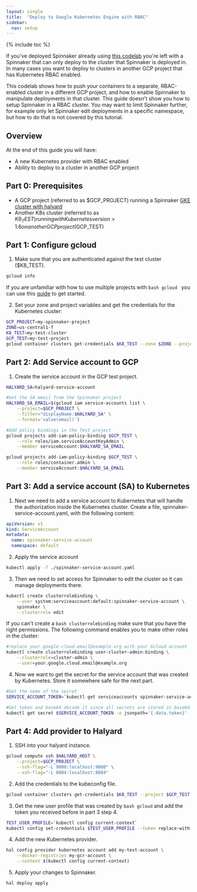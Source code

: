```yaml
---
layout: single
title:  "Deploy to Google Kubernetes Engine with RBAC"
sidebar:
  nav: setup
---
```


{% include toc %}

If you've deployed Spinnaker already using [this
codelab](/setup/quickstart/halyard-gke) you're left with a Spinnaker that can only deploy to the cluster that Spinnaker is deployed in.
In many cases you want to deploy to clusters in another GCP project that has Kubernetes RBAC enabled.

This codelab shows how to push your containers to a separate, RBAC-enabled cluster in a different GCP project, and how to enable Spinnaker to manipulate deployments in that cluster.
This guide doesn't show you how to setup Spinnaker in a RBAC cluster.
You may want to limit Spinnaker further, for example only let Spinnaker edit deployments in a specific namespace, but how to do that is not covered by this tutorial.

## Overview

At the end of this guide you will have:

* A new Kubernetes provider with RBAC enabled
* Ability to deploy to a cluster in another GCP project

## Part 0: Prerequisites

* A GCP project (referred to as $GCP_PROJECT) running a Spinnaker [GKE cluster with halyard](/setup/quickstart/halyard-gke/)
* Another K8s cluster (referred to as $K8_TEST) running with Kubernetes version > 1.6 on another GCP project ($GCP_TEST)

## Part 1: Configure gcloud

1. Make sure that you are authenticated against the test cluster ($K8_TEST). 

```bash
gcloud info
```

If you are unfamiliar with how to use multiple projects with ```bash gcloud ``` you can use this [guide](https://cloud.google.com/sdk/docs/managing-configurations) to get started.

2. Set your zone and project variables and get the credentials for the Kubernetes cluster:

```bash
GCP_PROJECT=my-spinnaker-project
ZONE=us-central1-f
K8_TEST=my-test-cluster
GCP_TEST=my-test-project
gcloud container clusters get-credentials $K8_TEST --zone $ZONE --project $GCP_TEST
```

## Part 2: Add Service account to GCP

1. Create the service account in the GCP test project.

````bash
HALYARD_SA=halyard-service-account

#Get the SA email from the Spinnaker project
HALYARD_SA_EMAIL=$(gcloud iam service-accounts list \
    --project=$GCP_PROJECT \
    --filter="displayName:$HALYARD_SA" \
    --format='value(email)')

#Add policy bindings in the Test project
gcloud projects add-iam-policy-binding $GCP_TEST \
    --role roles/iam.serviceAccountKeyAdmin \
    --member serviceAccount:$HALYARD_SA_EMAIL

gcloud projects add-iam-policy-binding $GCP_TEST \
    --role roles/container.admin \
    --member serviceAccount:$HALYARD_SA_EMAIL
```` 
## Part 3: Add a service account (SA) to Kubernetes

1. Next we need to add a service account to Kubernetes that will handle the authorization inside the Kubernetes cluster.
Create a file, spinnaker-service-account.yaml, with the following content:

```yaml
apiVersion: v1
kind: ServiceAccount
metadata:
  name: spinnaker-service-account
  namespace: default
```

2. Apply the service account

```bash
kubectl apply -f ./spinnaker-service-account.yaml
```

3. Then we need to set access for Spinnaker to edit the cluster so it can manage deployments there.

```bash
kubectl create clusterrolebinding \
    --user system:serviceaccount:default:spinnaker-service-account \
    spinnaker \
    --clusterrole edit
```
    
If you can't create a ```bash clusterrolebinding``` make sure that you have the right permissions.
The following command enables you to make other roles in the cluster:

```bash
#replace your.google.cloud.email@example.org with your Gcloud account
kubectl create clusterrolebinding user-cluster-admin-binding \
    --clusterrole=cluster-admin \
    --user=your.google.cloud.email@example.org
```
      
4. Now we want to get the secret for the service account that was created by Kubernetes. 
Store it somewhere safe for the next part.

```bash
#Get the name of the secret
SERVICE_ACCOUNT_TOKEN=`kubectl get serviceaccounts spinnaker-service-account -o jsonpath='{.secrets[0].name}'`

#Get token and base64 decode it since all secrets are stored in base64 in Kubernetes and store it somewhere safe for later use
kubectl get secret $SERVICE_ACCOUNT_TOKEN -o jsonpath='{.data.token}' | base64 -D
```

## Part 4: Add provider to Halyard

1. SSH into your halyard instance.

```bash
gcloud compute ssh $HALYARD_HOST \
    --project=$GCP_PROJECT \
    --ssh-flag="-L 9000:localhost:9000" \
    --ssh-flag="-L 8084:localhost:8084"
```

2. Add the credentials to the kubeconfig file.

```bash
gcloud container clusters get-credentials $K8_TEST --project $GCP_TEST --zone us-central1-f
```

3. Get the new user profile that was created by ```bash gcloud``` and add the token you received before in part 3 step 4.

```bash
TEST_USER_PROFILE=`kubectl config current-context`
kubectl config set-credentials $TEST_USER_PROFILE --token replace-with-your-token-here
```

4. Add the new Kubernetes provider.

```bash
hal config provider kubernetes account add my-test-account \
    --docker-registries my-gcr-account \
    --context $(kubectl config current-context)
```

5. Apply your changes to Spinnaker.

```bash
hal deploy apply
```



